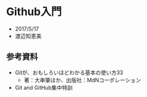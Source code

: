 # Github入門
* 2017/5/17
* 渡辺知恵美

## 参考資料
* Gitが、おもしろいほどわかる基本の使い方33
  * 著：大串肇ほか、出版社：MdNコーポレーション
* Git and GitHub集中特訓

